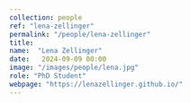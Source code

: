 ```yaml
---
collection: people
ref: "lena-zellinger"
permalink: "/people/lena-zellinger"
title: 
name:  "Lena Zellinger"
date:   2024-09-09 00:00
image: "/images/people/lena.jpg"
role: "PhD Student"
webpage: "https://lenazellinger.github.io/"
---
```


